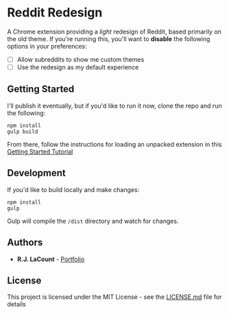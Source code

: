 # Reddit Redesign

A Chrome extension providing a _light_ redesign of Reddit, based primarily on the old theme. If you're running this, you'll want to **disable** the following options in your preferences:

- [ ] Allow subreddits to show me custom themes
- [ ] Use the redesign as my default experience

## Getting Started

I'll publish it eventually, but if you'd like to run it now, clone the repo and run the following:

```
npm install
gulp build
```

From there, follow the instructions for loading an unpacked extension in this [Getting Started Tutorial](https://developer.chrome.com/extensions/getstarted)

## Development

If you'd like to build locally and make changes:

```
npm install
gulp
```

Gulp will compile the `/dist` directory and watch for changes.

## Authors

* **R.J. LaCount** - [Portfolio](https://github.com/PurpleBooth)
## License

This project is licensed under the MIT License - see the [LICENSE.md](LICENSE.md) file for details
